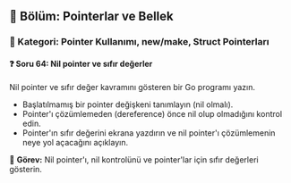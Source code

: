 ## 📘 Bölüm: Pointerlar ve Bellek  
### 🔹 Kategori: Pointer Kullanımı, new/make, Struct Pointerları  
#### ❓ Soru 64: Nil pointer ve sıfır değerler

Nil pointer ve sıfır değer kavramını gösteren bir Go programı yazın.

- Başlatılmamış bir pointer değişkeni tanımlayın (nil olmalı).
- Pointer'ı çözümlemeden (dereference) önce nil olup olmadığını kontrol edin.
- Pointer'ın sıfır değerini ekrana yazdırın ve nil pointer'ı çözümlemenin neye yol açacağını açıklayın.

🔧 **Görev:** Nil pointer'ı, nil kontrolünü ve pointer'lar için sıfır değerleri gösterin.
